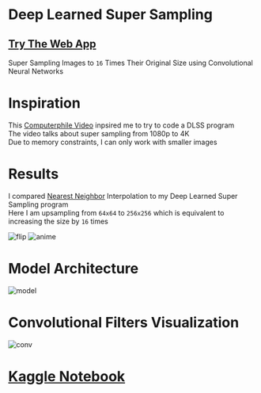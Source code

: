 # Deep Learned Super Sampling
## [Try The Web App](https://vee-upatising.github.io/model.html)
Super Sampling Images to ```16``` Times Their Original Size using Convolutional Neural Networks <br/>



# Inspiration
This [Computerphile Video](https://www.youtube.com/watch?v=_DPRt3AcUEY) inpsired me to try to code a DLSS program <br/>
The video talks about super sampling from 1080p to 4K <br/>
Due to memory constraints, I can only work with smaller images

# Results
I compared [Nearest Neighbor](https://pillow.readthedocs.io/en/3.1.x/reference/Image.html#PIL.Image.Image.resize) Interpolation to my Deep Learned Super Sampling program <br/>
Here I am upsampling from ```64x64``` to ```256x256``` which is equivalent to increasing the size by ```16``` times

![flip](https://vee-upatising.github.io/images/flip.gif)
![anime](https://vee-upatising.github.io/images/sr.jpg)

# Model Architecture
![model](https://raw.githubusercontent.com/vee-upatising/DLSS/master/Results/model.png)

# Convolutional Filters Visualization
![conv](https://raw.githubusercontent.com/vee-upatising/DLSS/master/Results/conv.png)

# [Kaggle Notebook](https://www.kaggle.com/function9/deep-learned-super-sampling)
